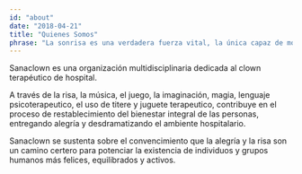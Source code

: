 ```yaml
---
id: "about"
date: "2018-04-21"
title: "Quienes Somos"
phrase: "La sonrisa es una verdadera fuerza vital, la única capaz de mover lo inconmovible"
---
```


Sanaclown es una organización multidisciplinaria dedicada al clown terapéutico de hospital.

A través de la risa, la música, el juego, la imaginación, magia, lenguaje psicoterapeutico, el uso de titere y juguete terapeutico, contribuye en el proceso de restablecimiento del bienestar integral de las personas, entregando alegría y desdramatizando el ambiente hospitalario.

Sanaclown se sustenta sobre el convencimiento que la alegría y la risa son un camino certero para potenciar la existencia de individuos y grupos humanos más felices, equilibrados y activos.